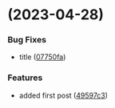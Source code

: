 #  (2023-04-28)


### Bug Fixes

* title ([07750fa](https://github/github.com/oldtyt/oldtyt.xyz/commit/07750fa603fc0436be8b41d15e6376e300330727))


### Features

* added first post ([49597c3](https://github/github.com/oldtyt/oldtyt.xyz/commit/49597c343c3aac2dc5bcb62ddaf23349afdea00b))



